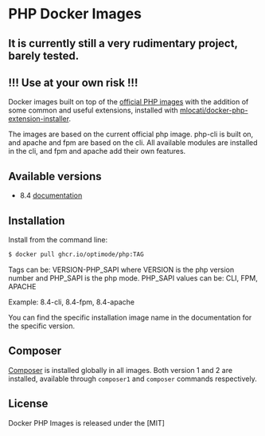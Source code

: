 # PHP Docker Images
## It is currently still a very rudimentary project, barely tested. 

## !!! Use at your own risk !!!

Docker images built on top of the [official PHP images](https://hub.docker.com/r/_/php/) with the addition of some common and useful extensions, installed with [mlocati/docker-php-extension-installer](https://github.com/mlocati/docker-php-extension-installer). 

The images are based on the current official php image. php-cli is built on, and apache and fpm are based on the cli. 
All available modules are installed in the cli, and fpm and apache add their own features.

## Available versions

- 8.4 [documentation](8.4/README.md)

## Installation
Install from the command line:

```bash
$ docker pull ghcr.io/optimode/php:TAG
```

Tags can be: VERSION-PHP_SAPI
where VERSION is the php version number and PHP_SAPI is the php mode. PHP_SAPI values can be: CLI, FPM, APACHE

Example: 8.4-cli, 8.4-fpm, 8.4-apache

You can find the specific installation image name in the documentation for the specific version.


## Composer
[Composer](https://getcomposer.org) is installed globally in all images. 
Both version 1 and 2 are installed, available through `composer1` and `composer` commands respectively.

## License
Docker PHP Images is released under the [MIT]
